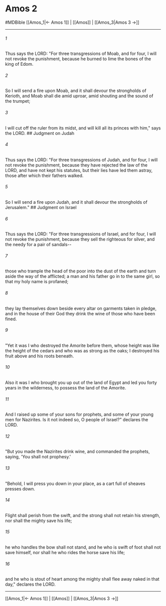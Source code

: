 # Amos 2
#MDBible
[[Amos_1|← Amos 1]] | [[Amos]] | [[Amos_3|Amos 3 →]]

***

###### 1 

Thus says the LORD: "For three transgressions of Moab, and for four, I will not revoke the punishment, because he burned to lime the bones of the king of Edom. 

###### 2 

So I will send a fire upon Moab, and it shall devour the strongholds of Kerioth, and Moab shall die amid uproar, amid shouting and the sound of the trumpet; 

###### 3 

I will cut off the ruler from its midst, and will kill all its princes with him," says the LORD. ## Judgment on Judah 

###### 4 

Thus says the LORD: "For three transgressions of Judah, and for four, I will not revoke the punishment, because they have rejected the law of the LORD, and have not kept his statutes, but their lies have led them astray, those after which their fathers walked. 

###### 5 

So I will send a fire upon Judah, and it shall devour the strongholds of Jerusalem." ## Judgment on Israel 

###### 6 

Thus says the LORD: "For three transgressions of Israel, and for four, I will not revoke the punishment, because they sell the righteous for silver, and the needy for a pair of sandals-- 

###### 7 

those who trample the head of the poor into the dust of the earth and turn aside the way of the afflicted; a man and his father go in to the same girl, so that my holy name is profaned; 

###### 8 

they lay themselves down beside every altar on garments taken in pledge, and in the house of their God they drink the wine of those who have been fined. 

###### 9 

"Yet it was I who destroyed the Amorite before them, whose height was like the height of the cedars and who was as strong as the oaks; I destroyed his fruit above and his roots beneath. 

###### 10 

Also it was I who brought you up out of the land of Egypt and led you forty years in the wilderness, to possess the land of the Amorite. 

###### 11 

And I raised up some of your sons for prophets, and some of your young men for Nazirites. Is it not indeed so, O people of Israel?" declares the LORD. 

###### 12 

"But you made the Nazirites drink wine, and commanded the prophets, saying, 'You shall not prophesy.' 

###### 13 

"Behold, I will press you down in your place, as a cart full of sheaves presses down. 

###### 14 

Flight shall perish from the swift, and the strong shall not retain his strength, nor shall the mighty save his life; 

###### 15 

he who handles the bow shall not stand, and he who is swift of foot shall not save himself, nor shall he who rides the horse save his life; 

###### 16 

and he who is stout of heart among the mighty shall flee away naked in that day," declares the LORD. 

***

[[Amos_1|← Amos 1]] | [[Amos]] | [[Amos_3|Amos 3 →]]
